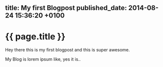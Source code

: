 title:   My first Blogpost
published_date:    2014-08-24 15:36:20 +0100
---
# {{ page.title }}

Hey there this is my first blogpost and this is super awesome.

My Blog is lorem ipsum like, yes it is..
